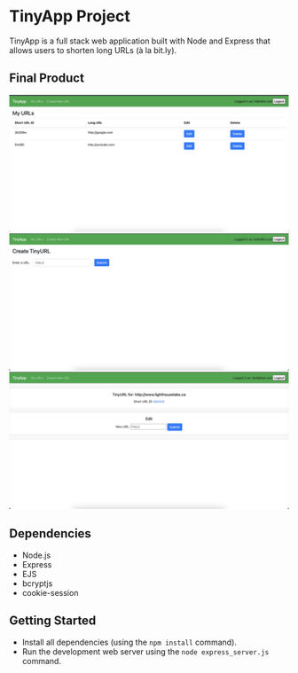 # TinyApp Project

TinyApp is a full stack web application built with Node and Express that allows users to shorten long URLs (à la bit.ly).

## Final Product

!["Screenshot of the URL page"](https://github.com/jhaoY/tinyapp/blob/main/docs/url-page.png)
!["Screenshot of the create new URL page"](https://github.com/jhaoY/tinyapp/blob/main/docs/create-page.png)
!["Screenshot of the edit URL page"](https://github.com/jhaoY/tinyapp/blob/main/docs/edit-page.png)


## Dependencies

- Node.js
- Express
- EJS
- bcryptjs
- cookie-session

## Getting Started

- Install all dependencies (using the `npm install` command).
- Run the development web server using the `node express_server.js` command.